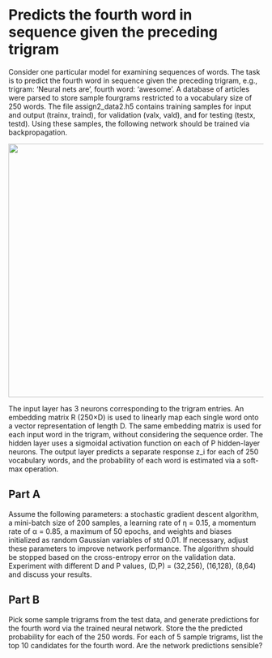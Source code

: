 # Predicts the fourth word in sequence given the preceding trigram

Consider one particular model for examining sequences of words. The task is to predict the fourth word in sequence given the preceding trigram, e.g., trigram: ‘Neural nets are’, fourth word: ‘awesome’. A database of articles were parsed to store sample fourgrams restricted to a vocabulary size of 250 words. The file assign2_data2.h5 contains training samples for input and output (trainx, traind), for validation (valx, vald), and for testing (testx, testd). Using these samples, the following network should be trained via backpropagation.

<img src="https://user-images.githubusercontent.com/40184143/153077632-102ec94a-744b-4a44-9b57-906d8b6f3f15.png" width="700" height="500">

The input layer has 3 neurons corresponding to the trigram entries. An embedding matrix R (250×D) is used to linearly map each single word onto a vector representation of length D. The same embedding matrix is used for each input word in the trigram, without considering the sequence order. The hidden layer uses a sigmoidal activation function on each of P hidden-layer neurons. The output layer predicts a separate response z_i for each of 250 vocabulary words, and the probability of each word is estimated via a soft-max operation.

## Part A

Assume the following parameters: a stochastic gradient descent algorithm, a mini-batch size of 200 samples, a learning rate of η = 0.15, a momentum rate of α = 0.85, a maximum of 50 epochs, and weights and biases initialized as random Gaussian variables of std 0.01. If necessary, adjust these parameters to improve network performance. The algorithm should be stopped based on the cross-entropy error on the validation data. Experiment with different D and P values, (D,P) = (32,256), (16,128), (8,64) and discuss your results.

## Part B

Pick some sample trigrams from the test data, and generate predictions for the fourth word via the trained neural network. Store the the predicted probability for each of the 250 words. For each of 5 sample trigrams, list the top 10 candidates for the fourth word. Are the network predictions sensible?

